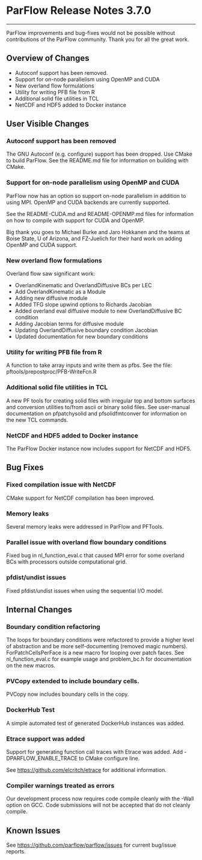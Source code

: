 # ParFlow Release Notes 3.7.0
---

ParFlow improvements and bug-fixes would not be possible without
contributions of the ParFlow community.  Thank you for all the great
work.

## Overview of Changes

* Autoconf support has been removed.
* Support for on-node parallelism using OpenMP and CUDA
* New overland flow formulations
* Utility for writing PFB file from R
* Additional solid file utilities in TCL
* NetCDF and HDF5 added to Docker instance

## User Visible Changes

### Autoconf support has been removed

The GNU Autoconf (e.g. configure) support has been dropped.  Use CMake
to build ParFlow.  See the README.md file for information on building
with CMake.

### Support for on-node parallelism using OpenMP and CUDA

ParFlow now has an option so support on-node parallelism in addition to
using MPI.   OpenMP and CUDA backends are currently supported.

See the README-CUDA.md and README-OPENMP.md files for information on
how to compile with support for CUDA and OpenMP.

Big thank you goes to Michael Burke and Jaro Hokkanen and the teams at
Boise State, U of Arizona, and FZ-Juelich for their hard work on
adding OpenMP and CUDA support.

###  New overland flow formulations

Overland flow saw significant work:

* OverlandKinematic and OverlandDiffusive BCs per LEC
* Add OverlandKinematic as a Module
* Adding new diffusive module
* Added TFG slope upwind options to Richards Jacobian
* Added overland eval diffusive module to new OverlandDiffusive BC condition
* Adding Jacobian terms for diffusive module
* Updating OverlandDiffusive boundary condition Jacobian
* Updated documentation for new boundary conditions

### Utility for writing PFB file from R

A function to take array inputs and write them as pfbs.  See the file:
pftools/prepostproc/PFB-WriteFcn.R

### Additional solid file utilities in TCL

A new PF tools for creating solid files with irregular top and bottom
surfaces and conversion utilities to/from ascii or binary solid
files. See user-manual documentation on pfpatchysolid and
pfsolidfmtconver for information on the new TCL commands.

### NetCDF and HDF5 added to Docker instance

The ParFlow Docker instance now includes support for NetCDF and HDF5.

## Bug Fixes

### Fixed compilation issue with NetCDF

CMake support for NetCDF compilation has been improved.

### Memory leaks

Several memory leaks were addressed in ParFlow and PFTools.

### Parallel issue with overland flow boundary conditions

Fixed bug in nl_function_eval.c that caused MPI error for some
overland BCs with processors outside computational grid.

### pfdist/undist issues
 
Fixed pfdist/undist issues when using the sequential I/O model.

## Internal Changes

### Boundary condition refactoring

The loops for boundary conditions were refactored to provide a higher
level of abstraction and be more self-documenting (removed magic
numbers).  ForPatchCellsPerFace is a new macro for looping over patch
faces.  See nl_function_eval.c for example usage and problem_bc.h for
documentation on the new macros.

### PVCopy extended to include boundary cells.

PVCopy now includes boundary cells in the copy.

### DockerHub Test

A simple automated test of generated DockerHub instances was added.

### Etrace support was added

Support for generating function call traces with Etrace was added.  Add
-DPARFLOW_ENABLE_TRACE to CMake configure line.

See https://github.com/elcritch/etrace for additional information.

### Compiler warnings treated as errors

Our development process now requires code compile cleanly with the
-Wall option on GCC.  Code submissions will not be accepted that do
not cleanly compile. 

## Known Issues

See https://github.com/parflow/parflow/issues for current bug/issue reports.

